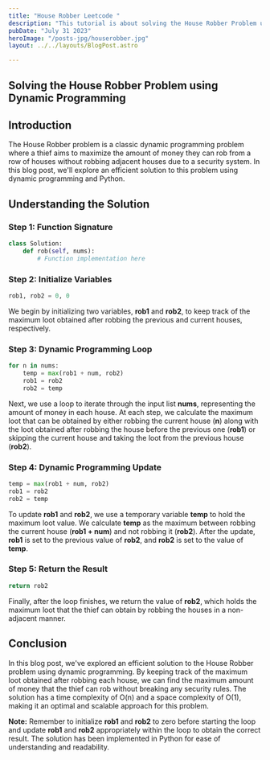 ```yaml
---
title: "House Robber Leetcode "
description: "This tutorial is about solving the House Robber Problem using Dynamic Programming."
pubDate: "July 31 2023"
heroImage: "/posts-jpg/houserobber.jpg"
layout: ../../layouts/BlogPost.astro

---
```


## **Solving the House Robber Problem using Dynamic Programming**

## **Introduction**

The House Robber problem is a classic dynamic programming problem where a thief aims to maximize the amount of money they can rob from a row of houses without robbing adjacent houses due to a security system. In this blog post, we'll explore an efficient solution to this problem using dynamic programming and Python.

## **Understanding the Solution**

### **Step 1: Function Signature**

```python
class Solution:
    def rob(self, nums):
        # Function implementation here
```

### **Step 2: Initialize Variables**  


```python
rob1, rob2 = 0, 0
```

We begin by initializing two variables, **rob1** and **rob2**, to keep track of the maximum loot obtained after robbing the previous and current houses, respectively.

### **Step 3: Dynamic Programming Loop**  


```python
for n in nums:
    temp = max(rob1 + num, rob2)
    rob1 = rob2
    rob2 = temp
```

Next, we use a loop to iterate through the input list **nums**, representing the amount of money in each house. At each step, we calculate the maximum loot that can be obtained by either robbing the current house (**n**) along with the loot obtained after robbing the house before the previous one (**rob1**) or skipping the current house and taking the loot from the previous house (**rob2**).

### **Step 4: Dynamic Programming Update**

```python
temp = max(rob1 + num, rob2)
rob1 = rob2
rob2 = temp
```

To update **rob1** and **rob2**, we use a temporary variable **temp** to hold the maximum loot value. We calculate **temp** as the maximum between robbing the current house (**rob1 + num**) and not robbing it (**rob2**). After the update, **rob1** is set to the previous value of **rob2**, and **rob2** is set to the value of **temp**.

### **Step 5: Return the Result**

```python
return rob2
```

Finally, after the loop finishes, we return the value of **rob2**, which holds the maximum loot that the thief can obtain by robbing the houses in a non-adjacent manner.

## **Conclusion**

In this blog post, we've explored an efficient solution to the House Robber problem using dynamic programming. By keeping track of the maximum loot obtained after robbing each house, we can find the maximum amount of money that the thief can rob without breaking any security rules. The solution has a time complexity of O(n) and a space complexity of O(1), making it an optimal and scalable approach for this problem.

**Note:** Remember to initialize **rob1** and **rob2** to zero before starting the loop and update **rob1** and **rob2** appropriately within the loop to obtain the correct result. The solution has been implemented in Python for ease of understanding and readability.